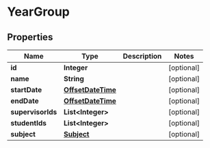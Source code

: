 
# YearGroup

## Properties
Name | Type | Description | Notes
------------ | ------------- | ------------- | -------------
**id** | **Integer** |  |  [optional]
**name** | **String** |  |  [optional]
**startDate** | [**OffsetDateTime**](OffsetDateTime.md) |  |  [optional]
**endDate** | [**OffsetDateTime**](OffsetDateTime.md) |  |  [optional]
**supervisorIds** | **List&lt;Integer&gt;** |  |  [optional]
**studentIds** | **List&lt;Integer&gt;** |  |  [optional]
**subject** | [**Subject**](Subject.md) |  |  [optional]



